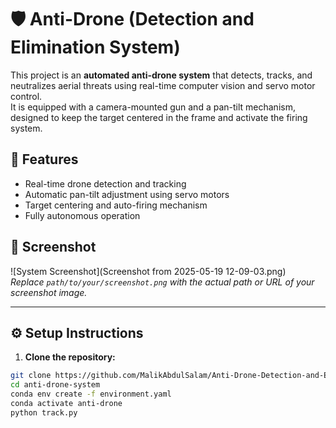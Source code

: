 # 🛡️ Anti-Drone (Detection and Elimination System)

This project is an **automated anti-drone system** that detects, tracks, and neutralizes aerial threats using real-time computer vision and servo motor control.  
It is equipped with a camera-mounted gun and a pan-tilt mechanism, designed to keep the target centered in the frame and activate the firing system.

## 🚀 Features

- Real-time drone detection and tracking
- Automatic pan-tilt adjustment using servo motors
- Target centering and auto-firing mechanism
- Fully autonomous operation

## 📸 Screenshot

![System Screenshot](Screenshot from 2025-05-19 12-09-03.png)  
*Replace `path/to/your/screenshot.png` with the actual path or URL of your screenshot image.*

---


## ⚙️ Setup Instructions

1. **Clone the repository:**

```bash
git clone https://github.com/MalikAbdulSalam/Anti-Drone-Detection-and-Elimination-System.git
cd anti-drone-system
conda env create -f environment.yaml
conda activate anti-drone
python track.py
